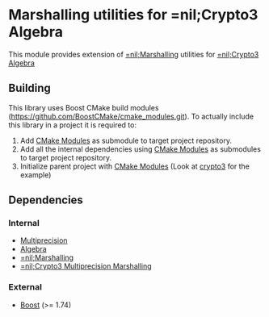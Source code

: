 # Marshalling utilities for =nil;Crypto3 Algebra 

This module provides extension of [=nil;Marshalling](https://github.com/NilFoundation/marshalling) utilities for [=nil;Crypto3 Algebra](https://github.com/NilFoundation/crypto3-algebra)

## Building

This library uses Boost CMake build modules (https://github.com/BoostCMake/cmake_modules.git). To actually include this
library in a project it is required to:

1. Add [CMake Modules](https://github.com/BoostCMake/cmake_modules.git) as submodule to target project repository.
2. Add all the internal dependencies using [CMake Modules](https://github.com/BoostCMake/cmake_modules.git) as
   submodules to target project repository.
3. Initialize parent project with [CMake Modules](https://github.com/BoostCMake/cmake_modules.git) (Look
   at [crypto3](https://github.com/nilfoundation/crypto3.git) for the example)

## Dependencies

### Internal

* [Multiprecision](https://github.com/nilfoundation/crypto3-multiprecision.git)
* [Algebra](https://github.com/nilfoundation/crypto3-algebra.git)
* [=nil;Marshalling](https://github.com/NilFoundation/marshalling)
* [=nil;Crypto3 Multiprecision Marshalling](https://github.com/NilFoundation/crypto3-multiprecision-marshalling)

### External

* [Boost](https://boost.org) (>= 1.74)
